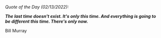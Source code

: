 *Quote of the Day (02/13/2022):*

_**The last time doesn't exist. It's only this time. And everything is going to be different this time. There's only now.**_

Bill Murray